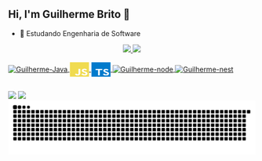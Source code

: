 ## Hi, I'm Guilherme Brito 👋

- 🌱 Estudando Engenharia de Software


<div align="center">
  <a href="https://github.com/GuilhermeJPG">
  <img height="180em" src="https://github-readme-stats.vercel.app/api?username=GuilhermeJPG&show_icons=true&theme=dark&include_all_commits=true&count_private=true"/>
  <img height="180em" src="https://github-readme-stats.vercel.app/api/top-langs/?username=GuilhermeJPG&layout=compact&langs_count=7&theme=dark"/>
</div>

  <link rel="stylesheet" href="https://cdn.jsdelivr.net/gh/devicons/devicon@v2.15.1/devicon.min.css">

<div style="display: inline_block"><br>
  <img align="center" alt="Guilherme-Java" height="30" width="40" src="https://cdn.jsdelivr.net/gh/devicons/devicon/icons/java/java-original-wordmark.svg"> 
  <img align="center" alt="Guilherme-Js" height="30" width="40" src="https://raw.githubusercontent.com/devicons/devicon/master/icons/javascript/javascript-plain.svg">
  <img align="center" alt="Guilherme-Ts" height="30" width="40" src="https://raw.githubusercontent.com/devicons/devicon/master/icons/typescript/typescript-plain.svg">
  <img align="center" alt="Guilherme-node" height="30" width="40" src="https://cdn.jsdelivr.net/gh/devicons/devicon@latest/icons/nodejs/nodejs-original.svg">      
  <img align="center" alt="Guilherme-nest" height="30" width="40" src="https://cdn.jsdelivr.net/gh/devicons/devicon@latest/icons/nestjs/nestjs-original.svg">  
</div>
 
  ##
  
<div>
  <a href = "mailto:oguilherme.rodrigues10@gmail.com"><img src="https://img.shields.io/badge/-Gmail-%23333?style=for-the-badge&logo=gmail&logoColor=white" target="_blank"></a>
  <a href="https://www.linkedin.com/in/guilherme-oliveira-rodrigues-de-brito-740542205/" target="_blank"><img src="https://img.shields.io/badge/-LinkedIn-%230077B5?style=for-the-badge&logo=linkedin&logoColor=white" target="_blank"></a> 
</div> 

<picture>
  <source media="(prefers-color-scheme: dark)" srcset="https://raw.githubusercontent.com/GuilhermeJPG/GuilhermeJPG/output/github-contribution-grid-snake-dark.svg">
  <source media="(prefers-color-scheme: light)" srcset="https://raw.githubusercontent.com/GuilhermeJPG/GuilhermeJPG/output/github-contribution-grid-snake.svg">
  <img alt="github contribution grid snake animation" src="https://raw.githubusercontent.com/GuilhermeJPG/GuilhermeJPG/output/github-contribution-grid-snake.svg">
</picture>
